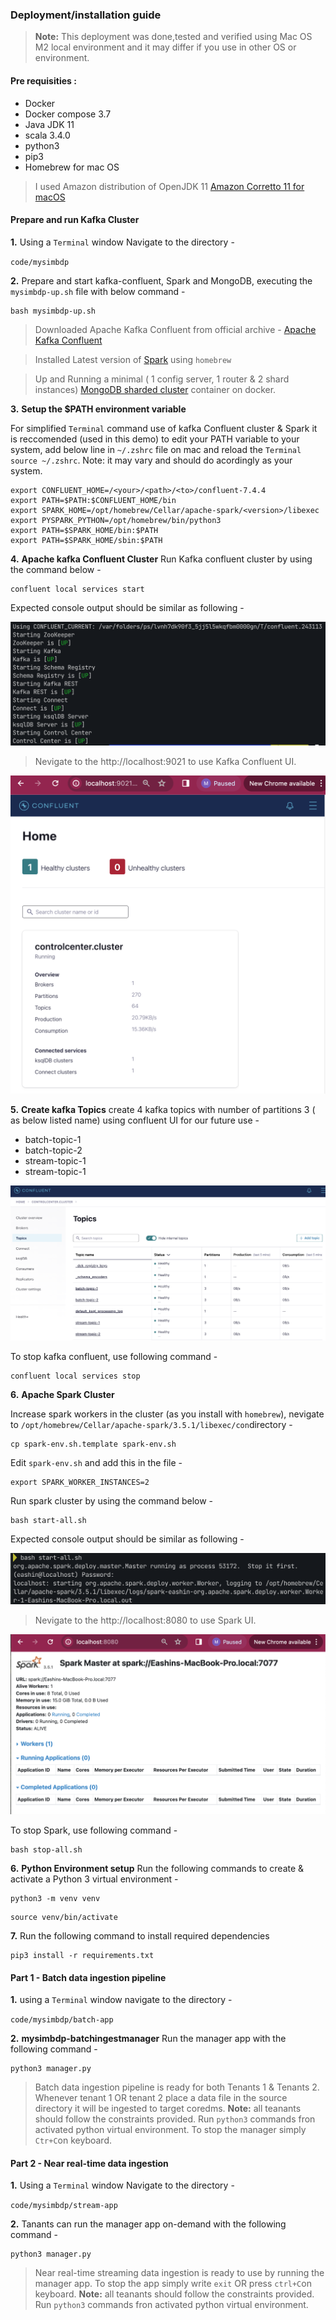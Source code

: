### Deployment/installation guide

> **Note:**
> This deployment was done,tested and verified using Mac OS M2 local environment and it may differ if you use in other OS or environment. 

#### Pre requisities :

- Docker
- Docker compose 3.7
- Java JDK 11
- scala 3.4.0
- python3
- pip3
- Homebrew for mac OS

>I used Amazon distribution of OpenJDK 11
[Amazon Corretto 11 for macOS ](https://docs.aws.amazon.com/corretto/latest/corretto-11-ug/macos-install.html)

#### Prepare and run Kafka Cluster

**1.** Using a ``Terminal`` window Navigate to the directory -

`code/mysimbdp`

**2.** Prepare and start kafka-confluent, Spark and MongoDB, executing the `mysimbdp-up.sh` file with below command - 

````
bash mysimbdp-up.sh
````

> Downloaded Apache Kafka Confluent from official archive - [Apache Kafka Confluent](https://packages.confluent.io/archive/7.4/confluent-7.4.4.zip)

> Installed Latest version of [Spark](https://spark.apache.org/downloads.html) using `homebrew`

> Up and Running a minimal ( 1 config server, 1 router & 2 shard instances) [MongoDB sharded cluster](https://www.mongodb.com/docs/rapid/tutorial/deploy-shard-cluster/) container on docker. 

**3.** **Setup the $PATH environment variable**

For simplified `Terminal` command use of kafka Confluent cluster & Spark it is reccomended (used in this demo) to edit your PATH variable to your system, add below line in `~/.zshrc` file on mac and reload the `Terminal` `source ~/.zshrc`. 
Note: it may vary and should do acordingly as your system. 

```
export CONFLUENT_HOME=/<your>/<path>/<to>/confluent-7.4.4
export PATH=$PATH:$CONFLUENT_HOME/bin
export SPARK_HOME=/opt/homebrew/Cellar/apache-spark/<version>/libexec
export PYSPARK_PYTHON=/opt/homebrew/bin/python3
export PATH=$SPARK_HOME/bin:$PATH
export PATH=$SPARK_HOME/sbin:$PATH
```
**4.** **Apache kafka Confluent Cluster** Run Kafka confluent cluster by using the command below -

````
confluent local services start
````
Expected console output should be similar as following - 

![Kafka up output](./resources/confluent-up.png)

> Nevigate to the http://localhost:9021 to use Kafka Confluent UI.

![Kafka UI](./resources/kafka-UI.png)

**5.** **Create kafka Topics** create 4 kafka topics with number of partitions 3 ( as below listed name) using confluent UI for our future use -

- batch-topic-1
- batch-topic-2
- stream-topic-1
- stream-topic-1

![Kafka topics](./resources/kafka-topics.png)

To stop kafka confluent, use following command -

```
confluent local services stop
```

**6.** **Apache Spark Cluster** 

Increase spark workers in the cluster (as you install with `homebrew`), nevigate to `/opt/homebrew/Cellar/apache-spark/3.5.1/libexec/con`directory - 

```
cp spark-env.sh.template spark-env.sh
```

Edit `spark-env.sh` and add this in the file - 
```
export SPARK_WORKER_INSTANCES=2
```

Run spark cluster by using the command below -
 
````
bash start-all.sh
````
Expected console output should be similar as following - 

![Spark up output](./resources/spark-up.png)

> Nevigate to the http://localhost:8080 to use Spark UI.

![Spark UP](./resources/spark-UI.png)

To stop Spark, use following command -

```
bash stop-all.sh
```

**6.** **Python Environment setup** Run the following commands to create & activate a Python 3 virtual environment -

```
python3 -m venv venv
```

```
source venv/bin/activate
```
**7.** Run the following command to install required dependencies

```
pip3 install -r requirements.txt
```

#### Part 1 - Batch data ingestion pipeline

**1.** using a `Terminal` window navigate to the directory -

`code/mysimbdp/batch-app`

**2.** **mysimbdp-batchingestmanager** Run the manager app with the following command - 

```
python3 manager.py
```

> Batch data ingestion pipeline is ready for both Tenants 1 & Tenants 2. Whenever tenant 1 OR tenant 2 place a data file in the source directory it will be ingested to target coredms.
**Note:** all teanants should follow the constraints provided. Run `python3` commands fron activated python virtual environment. To stop the manager simply `Ctr+C`on keyboard.

#### Part 2 - Near real-time data ingestion

**1.** Using a `Terminal` window Navigate to the directory -

`code/mysimbdp/stream-app` 

**2.** Tanants can run the manager app on-demand with the following command -

```
python3 manager.py
```

> Near real-time streaming data ingestion is ready to use by running the manager app. To stop the app simply write `exit` OR press `ctrl+C`on keyboard.
**Note:** all teanants should follow the constraints provided. Run `python3` commands fron activated python virtual environment.
